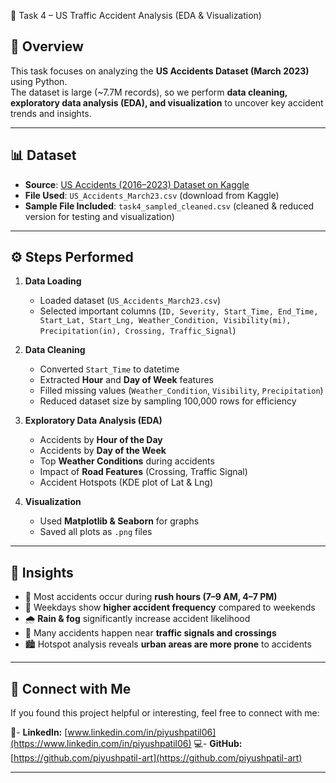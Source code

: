🚦 Task 4 – US Traffic Accident Analysis (EDA & Visualization)

## 📌 Overview
This task focuses on analyzing the **US Accidents Dataset (March 2023)** using Python.  
The dataset is large (~7.7M records), so we perform **data cleaning, exploratory data analysis (EDA), and visualization** to uncover key accident trends and insights.  

---

## 📊 Dataset
- **Source**: [US Accidents (2016–2023) Dataset on Kaggle](https://www.kaggle.com/datasets/sobhanmoosavi/us-accidents)  
- **File Used**: `US_Accidents_March23.csv` (download from Kaggle)  
- **Sample File Included**: `task4_sampled_cleaned.csv` (cleaned & reduced version for testing and visualization)  

---

## ⚙️ Steps Performed
1. **Data Loading**  
   - Loaded dataset (`US_Accidents_March23.csv`)  
   - Selected important columns (`ID, Severity, Start_Time, End_Time, Start_Lat, Start_Lng, Weather_Condition, Visibility(mi), Precipitation(in), Crossing, Traffic_Signal`)  

2. **Data Cleaning**  
   - Converted `Start_Time` to datetime  
   - Extracted **Hour** and **Day of Week** features  
   - Filled missing values (`Weather_Condition`, `Visibility`, `Precipitation`)  
   - Reduced dataset size by sampling 100,000 rows for efficiency  

3. **Exploratory Data Analysis (EDA)**  
   - Accidents by **Hour of the Day**  
   - Accidents by **Day of the Week**  
   - Top **Weather Conditions** during accidents  
   - Impact of **Road Features** (Crossing, Traffic Signal)  
   - Accident Hotspots (KDE plot of Lat & Lng)  

4. **Visualization**  
   - Used **Matplotlib & Seaborn** for graphs  
   - Saved all plots as `.png` files  

---

## 📌 Insights
- 🚗 Most accidents occur during **rush hours (7–9 AM, 4–7 PM)**  
- 📅 Weekdays show **higher accident frequency** compared to weekends  
- 🌧️ **Rain & fog** significantly increase accident likelihood  
- 🚦 Many accidents happen near **traffic signals and crossings**  
- 🏙️ Hotspot analysis reveals **urban areas are more prone** to accidents  

---

## 🤝 Connect with Me
If you found this project helpful or interesting, feel free to connect with me:  

🔗- **LinkedIn:** [www.linkedin.com/in/piyushpatil06](https://www.linkedin.com/in/piyushpatil06)
💻- **GitHub:** [https://github.com/piyushpatil-art](https://github.com/piyushpatil-art)

---

